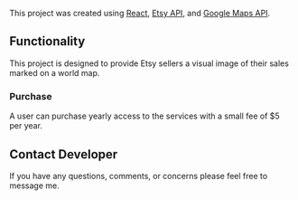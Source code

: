 This project was created using [React](https://reactjs.org/), [Etsy API](https://www.etsy.com/developers/documentation/getting_started/api_basics), and [Google Maps API](https://developers.google.com/maps/documentation).

## Functionality

This project is designed to provide Etsy sellers a visual image of their sales marked on a world map.

### Purchase

A user can purchase yearly access to the services with a small fee of \$5 per year.

## Contact Developer

If you have any questions, comments, or concerns please feel free to message me.
